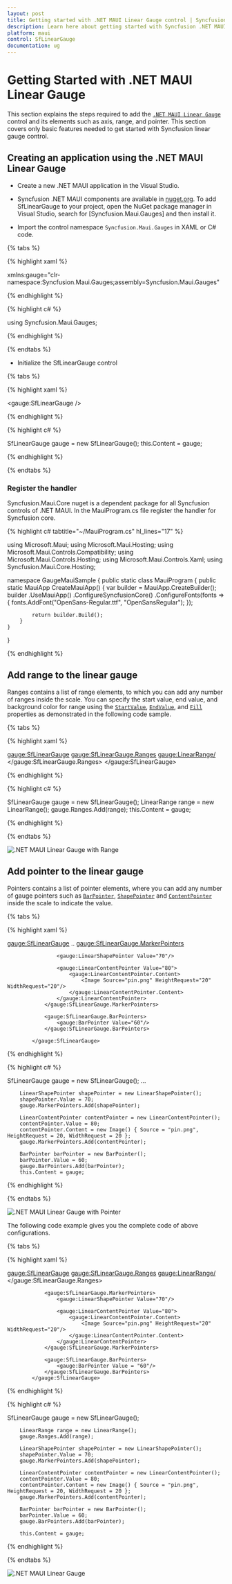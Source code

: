 ```yaml
---
layout: post
title: Getting started with .NET MAUI Linear Gauge control | Syncfusion
description: Learn here about getting started with Syncfusion .NET MAUI Linear Gauge (SfLinearGauge) control, its elements, and more. 
platform: maui
control: SfLinearGauge
documentation: ug
---
```


# Getting Started with .NET MAUI Linear Gauge

This section explains the steps required to add the [`.NET MAUI Linear Gauge`]() control and its elements such as axis, range, and pointer. This section covers only basic features needed to get started with Syncfusion linear gauge control.

## Creating an application using the .NET MAUI Linear Gauge

* Create a new .NET MAUI application in the Visual Studio.

* Syncfusion .NET MAUI components are available in [nuget.org](https://www.nuget.org/). To add SfLinearGauge to your project, open the NuGet package manager in Visual Studio, search for [Syncfusion.Maui.Gauges] and then install it.

* Import the control namespace `Syncfusion.Maui.Gauges` in XAML or C# code.

{% tabs %}

{% highlight xaml %}

xmlns:gauge="clr-namespace:Syncfusion.Maui.Gauges;assembly=Syncfusion.Maui.Gauges"

{% endhighlight %}

{% highlight c# %}

using Syncfusion.Maui.Gauges;

{% endhighlight %}

{% endtabs %}

* Initialize the SfLinearGauge control

{% tabs %}

{% highlight xaml %}

<gauge:SfLinearGauge />

{% endhighlight %}

{% highlight c# %}

SfLinearGauge gauge = new SfLinearGauge();
this.Content = gauge;

{% endhighlight %}

{% endtabs %}

### Register the handler

Syncfusion.Maui.Core nuget is a dependent package for all Syncfusion controls of .NET MAUI. In the MauiProgram.cs file register the handler for Syncfusion core.

{% highlight c# tabtitle="~/MauiProgram.cs" hl_lines="17" %}

using Microsoft.Maui;
using Microsoft.Maui.Hosting;
using Microsoft.Maui.Controls.Compatibility;
using Microsoft.Maui.Controls.Hosting;
using Microsoft.Maui.Controls.Xaml;
using Syncfusion.Maui.Core.Hosting;

namespace GaugeMauiSample
{
    public static class MauiProgram
    {
        public static MauiApp CreateMauiApp()
        {
            var builder = MauiApp.CreateBuilder();
            builder
            .UseMauiApp<App>()
            .ConfigureSyncfusionCore()
            .ConfigureFonts(fonts =>
            {
                fonts.AddFont("OpenSans-Regular.ttf", "OpenSansRegular");
            });

            return builder.Build();
        }
    }
}

{% endhighlight %} 

## Add range to the linear gauge

Ranges contains a list of range elements, to which you can add any number of ranges inside the scale. You can specify the start value, end value, and background color for range using the [`StartValue`](), [`EndValue`](), and [`Fill`]() properties as demonstrated in the following code sample.

{% tabs %}

{% highlight xaml %}

<gauge:SfLinearGauge>
                <gauge:SfLinearGauge.Ranges>
                    <gauge:LinearRange/>
                </gauge:SfLinearGauge.Ranges>
            </gauge:SfLinearGauge>

{% endhighlight %}

{% highlight c# %}

 SfLinearGauge gauge = new SfLinearGauge();
        LinearRange range = new LinearRange();
        gauge.Ranges.Add(range);
        this.Content = gauge;

{% endhighlight %}

{% endtabs %}

![.NET MAUI Linear Gauge with Range](images/getting-started/maui-linear-gauge-with-range.png)

## Add pointer to the linear gauge

Pointers contains a list of pointer elements, where you can add any number of gauge pointers such as [`BarPointer`](), [`ShapePointer`]() and [`ContentPointer`]() inside the scale to indicate the value.

{% tabs %}

{% highlight xaml %}

<gauge:SfLinearGauge>
                ..
                 <gauge:SfLinearGauge.MarkerPointers>

                    <gauge:LinearShapePointer Value="70"/>

                    <gauge:LinearContentPointer Value="80">
                        <gauge:LinearContentPointer.Content>
                            <Image Source="pin.png" HeightRequest="20" WidthRequest="20"/>
                        </gauge:LinearContentPointer.Content>
                    </gauge:LinearContentPointer>
                </gauge:SfLinearGauge.MarkerPointers>

                <gauge:SfLinearGauge.BarPointers>
                    <gauge:BarPointer Value="60"/>
                </gauge:SfLinearGauge.BarPointers>

            </gauge:SfLinearGauge>

{% endhighlight %}

{% highlight c# %}

SfLinearGauge gauge = new SfLinearGauge();
        ...

        LinearShapePointer shapePointer = new LinearShapePointer();
        shapePointer.Value = 70;
        gauge.MarkerPointers.Add(shapePointer);

        LinearContentPointer contentPointer = new LinearContentPointer();
        contentPointer.Value = 80;
        contentPointer.Content = new Image() { Source = "pin.png", HeightRequest = 20, WidthRequest = 20 };
        gauge.MarkerPointers.Add(contentPointer);

        BarPointer barPointer = new BarPointer();
        barPointer.Value = 60;
        gauge.BarPointers.Add(barPointer);
        this.Content = gauge;


{% endhighlight %}

{% endtabs %}

![.NET MAUI Linear Gauge with Pointer](images/getting-started/maui-linear-gauge-with-pointer.png)

The following code example gives you the complete code of above configurations.

{% tabs %}

{% highlight xaml %}

  <gauge:SfLinearGauge>
                <gauge:SfLinearGauge.Ranges>
                    <gauge:LinearRange/>
                </gauge:SfLinearGauge.Ranges>

                <gauge:SfLinearGauge.MarkerPointers>
                    <gauge:LinearShapePointer Value="70"/>

                    <gauge:LinearContentPointer Value="80">
                        <gauge:LinearContentPointer.Content>
                            <Image Source="pin.png" HeightRequest="20" WidthRequest="20"/>
                        </gauge:LinearContentPointer.Content>
                    </gauge:LinearContentPointer>
                </gauge:SfLinearGauge.MarkerPointers>

                <gauge:SfLinearGauge.BarPointers>
                    <gauge:BarPointer Value = "60"/>
                </gauge:SfLinearGauge.BarPointers>
            </gauge:SfLinearGauge>


{% endhighlight %}

{% highlight c# %}

 SfLinearGauge gauge = new SfLinearGauge();
        
        LinearRange range = new LinearRange();
        gauge.Ranges.Add(range);
        
        LinearShapePointer shapePointer = new LinearShapePointer();
        shapePointer.Value = 70;
        gauge.MarkerPointers.Add(shapePointer);

        LinearContentPointer contentPointer = new LinearContentPointer();
        contentPointer.Value = 80;
        contentPointer.Content = new Image() { Source = "pin.png", HeightRequest = 20, WidthRequest = 20 };
        gauge.MarkerPointers.Add(contentPointer);

        BarPointer barPointer = new BarPointer();
        barPointer.Value = 60;
        gauge.BarPointers.Add(barPointer);

        this.Content = gauge;

{% endhighlight %}

{% endtabs %}

![.NET MAUI Linear Gauge](images/getting-started/maui-linear-gauge.png)
